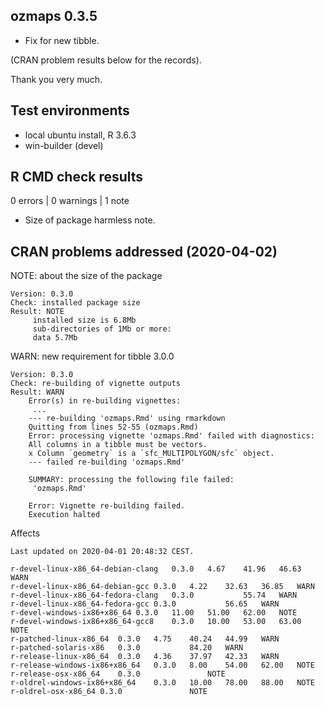 ## ozmaps 0.3.5

* Fix for new tibble.  

(CRAN problem results below for the records).

Thank you very much. 

## Test environments
* local ubuntu install, R 3.6.3
* win-builder (devel)

## R CMD check results

0 errors | 0 warnings | 1 note

* Size of package harmless note. 


## CRAN problems addressed (2020-04-02)

NOTE: about the size of the package 

```
Version: 0.3.0
Check: installed package size
Result: NOTE
     installed size is 6.8Mb
     sub-directories of 1Mb or more:
     data 5.7Mb
```

WARN: new requirement for tibble 3.0.0

```
Version: 0.3.0
Check: re-building of vignette outputs
Result: WARN
    Error(s) in re-building vignettes:
     ...
    --- re-building 'ozmaps.Rmd' using rmarkdown
    Quitting from lines 52-55 (ozmaps.Rmd)
    Error: processing vignette 'ozmaps.Rmd' failed with diagnostics:
    All columns in a tibble must be vectors.
    x Column `geometry` is a `sfc_MULTIPOLYGON/sfc` object.
    --- failed re-building 'ozmaps.Rmd'
    
    SUMMARY: processing the following file failed:
     'ozmaps.Rmd'
    
    Error: Vignette re-building failed.
    Execution halted
```

Affects

```
Last updated on 2020-04-01 20:48:32 CEST.

r-devel-linux-x86_64-debian-clang	0.3.0	4.67	41.96	46.63	WARN	
r-devel-linux-x86_64-debian-gcc	0.3.0	4.22	32.63	36.85	WARN	
r-devel-linux-x86_64-fedora-clang	0.3.0			55.74	WARN	
r-devel-linux-x86_64-fedora-gcc	0.3.0			56.65	WARN	
r-devel-windows-ix86+x86_64	0.3.0	11.00	51.00	62.00	NOTE	
r-devel-windows-ix86+x86_64-gcc8	0.3.0	10.00	53.00	63.00	NOTE	
r-patched-linux-x86_64	0.3.0	4.75	40.24	44.99	WARN	
r-patched-solaris-x86	0.3.0			84.20	WARN	
r-release-linux-x86_64	0.3.0	4.36	37.97	42.33	WARN	
r-release-windows-ix86+x86_64	0.3.0	8.00	54.00	62.00	NOTE	
r-release-osx-x86_64	0.3.0				NOTE	
r-oldrel-windows-ix86+x86_64	0.3.0	10.00	78.00	88.00	NOTE	
r-oldrel-osx-x86_64	0.3.0				NOTE	
```


